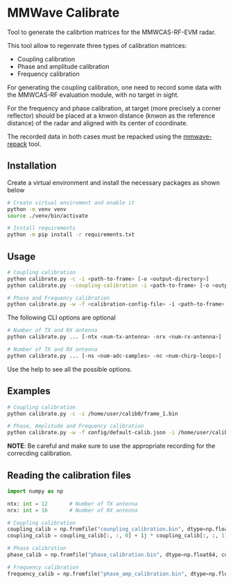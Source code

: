 # MMWave Calibrate

Tool to generate the calibrtion matrices for the MMWCAS-RF-EVM radar.

This tool allow to regenrate three types of calibration matrices:
- Coupling calibration
- Phase and amplitude calibration
- Frequency calibration

For generating the coupling calibration, one need to record some data with
the MMWCAS-RF evaluation module, with no target in sight.

For the frequency and phase calibration, at target (more precisely a corner
reflector) should be placed at a knwon distance (knwon as the reference distance)
of the radar and aligned with its center of coordinate.

The recorded data in both cases must be repacked using the
[mmwave-repack](https://gitlab.com/master-emm/thesis/mmwave-repack) tool.

## Installation

Create a virtual environment and install the necessary packages as shown below

```bash
# Create virtual enviroment and enable it
python -m venv venv
source ./venv/bin/activate

# Install requirements
python -m pip install -r requirements.txt
```

## Usage

```bash
# Coupling calibration
python calibrate.py -c -i <path-to-frame> [-o <output-directory>]
python calibrate.py --coupling-calibration -i <path-to-frame> [-o <output-directory>]

# Phase and Frequency calibration
python calibrate.py -w -f <calibration-config-file> -i <path-to-frame> [-o <output-directory>] -ref <target-distance>
```

The following CLI options are optional

```bash
# Number of TX and RX antenna
python calibrate.py ... [-ntx <num-tx-antenna> -nrx <num-rx-antenna>]

# Number of TX and RX antenna
python calibrate.py ... [-ns <num-adc-samples> -nc <num-chirp-loops>]
```

Use the help to see all the possible options.

## Examples

```bash
# Coupling calibration
python calibrate.py -c -i /home/user/calib0/frame_1.bin

# Phase, Amplitude and Frequency calibration
python calibrate.py -w -f config/default-calib.json -i /home/user/calib1/frame_1.bin -ref 5.0
```

**NOTE**: Be careful and make sure to use the appropriate recording for the correcding calibration.

## Reading the calibration files

```python
import numpy as np

ntx: int = 12       # Number of TX antenna
nrx: int = 16       # Number of RX antenna

# Coupling calibration
coupling_calib = np.fromfile("counpling_calibration.bin", dtype=np.float32, count=-1).reshape(ntx, nrx, 2)
coupling_calib = coupling_calib[:, :, 0] + 1j * coupling_calib[:, :, 1]

# Phase calibration
phase_calib = np.fromfile("phase_calibration.bin", dtype=np.float64, count=-1).reshape(ntx, nrx)

# Frequency calibration
frequency_calib = np.fromfile("phase_amp_calibration.bin", dtype=np.float64, count=-1).reshape(ntx, nrx)
```
